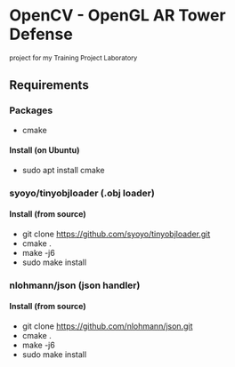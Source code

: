 # OpenCV - OpenGL AR Tower Defense
<small>project for my Training Project Laboratory</small>
## Requirements
### Packages
  * cmake
#### Install (on Ubuntu)
  * sudo apt install cmake

### syoyo/tinyobjloader (.obj loader)
#### Install (from source)
  * git clone https://github.com/syoyo/tinyobjloader.git
  * cmake .
  * make -j6
  * sudo make install
  
### nlohmann/json (json handler)
#### Install (from source)
  * git clone https://github.com/nlohmann/json.git
  * cmake .
  * make -j6
  * sudo make install